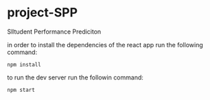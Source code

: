 # project-SPP
 Slltudent Performance Prediciton

in order to install the dependencies of the react app run the following command:
```
npm install
```
to run the dev server run the followin command:
```
npm start
```
